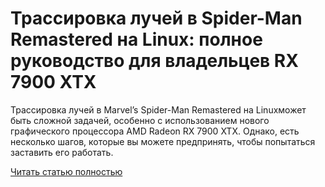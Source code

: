 # Трассировка лучей в Spider-Man Remastered на Linux: полное руководство для владельцев RX 7900 XTX



Трассировка лучей в Marvel’s Spider-Man Remastered на Linuxможет быть сложной задачей, особенно с использованием нового графического процессора AMD Radeon RX 7900 XTX. Однако, есть несколько шагов, которые вы можете предпринять, чтобы попытаться заставить его работать.

[Читать статью полностью](https://xyberbara.com/gaming/marvels-spider-man-linux-amd/)
